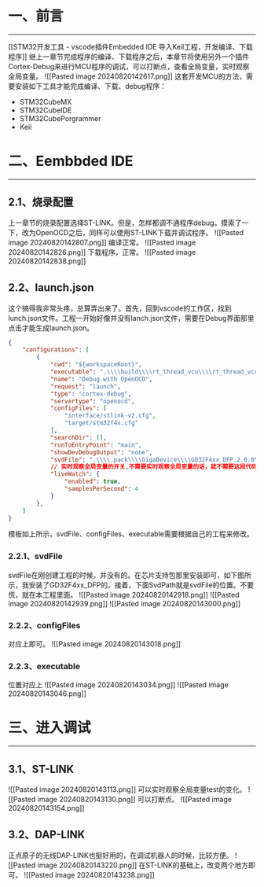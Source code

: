 # 一、前言
---
[[STM32开发工具 - vscode插件Embedded IDE 导入Keil工程，开发编译、下载程序]]
继上一章节完成程序的编译、下载程序之后，本章节将使用另外一个插件Cortex-Debug来进行MCU程序的调试，可以打断点，查看全局变量，实时观察全局变量。
![[Pasted image 20240820142617.png]]
这套开发MCU的方法，需要安装如下工具才能完成编译、下载、debug程序：
- STM32CubeMX
- STM32CubeIDE
- STM32CubePorgrammer
- Keil

# 二、Eembbded IDE
---
## 2.1、烧录配置
上一章节的烧录配置选择ST-LINK。但是，怎样都调不通程序debug。摸索了一下，改为OpenOCD之后，同样可以使用ST-LINK下载并调试程序。
![[Pasted image 20240820142807.png]]
编译正常。
![[Pasted image 20240820142826.png]]
下载程序，正常。
![[Pasted image 20240820142838.png]]
## 2.2、launch.json
这个搞得我非常头疼，总算弄出来了。首先，回到vscode的工作区，找到lunch.json文件。工程一开始好像并没有lanch.json文件，需要在Debug界面那里点击才能生成launch.json。
```json
{
    "configurations": [
        {
            "cwd": "${workspaceRoot}",
            "executable": ".\\\\build\\\\rt_thread_vcu\\\\rt_thread_vcu.elf",  // 找到.elf文件的位置
            "name": "Debug with OpenOCD",
            "request": "launch",
            "type": "cortex-debug",     
            "servertype": "openocd",
            "configFiles": [
                "interface/stlink-v2.cfg",
                "target/stm32f4x.cfg"
            ],
            "searchDir": [],
            "runToEntryPoint": "main",
            "showDevDebugOutput": "none",
            "svdFile": ".\\\\.pack\\\\GigaDevice\\\\GD32F4xx_DFP.2.0.0\\\\SVD\\\\GD32F4xx.svd", // 找到.svd文件的位置
            // 实时观察全局变量的开关,不需要实时观察全局变量的话，就不需要这段代码
            "liveWatch": {
                "enabled": true,
                "samplesPerSecond": 4
            }
        },
    ]
}
```
模板如上所示，svdFile、configFiles、executable需要根据自己的工程来修改。
### 2.2.1、svdFile
svdFile在刚创建工程的时候，并没有的。在芯片支持包那里安装即可，如下图所示，我安装了GD32F4xx_DFP的。接着，下面SvdPath就是svdFile的位置。不要慌，就在本工程里面。
![[Pasted image 20240820142918.png]]
![[Pasted image 20240820142939.png]]
![[Pasted image 20240820143000.png]]
### 2.2.2、configFiles
对应上即可。
![[Pasted image 20240820143018.png]]
### 2.2.3、executable
位置对应上
![[Pasted image 20240820143034.png]]
![[Pasted image 20240820143046.png]]

# 三、进入调试
---
## 3.1、ST-LINK
![[Pasted image 20240820143113.png]]
可以实时观察全局变量test的变化。
![[Pasted image 20240820143130.png]]
可以打断点。
![[Pasted image 20240820143154.png]]
## 3.2、DAP-LINK
正点原子的无线DAP-LINK也挺好用的，在调试机器人的时候，比较方便。
![[Pasted image 20240820143220.png]]
在ST-LINK的基础上，改变两个地方即可。
![[Pasted image 20240820143238.png]]